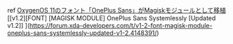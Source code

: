 ref
[OxygenOS 11のフォント「OnePlus Sans」がMagiskモジュールとして移植](https://smartasw.com/archives/oxygenos-11%E3%81%AE%E3%83%95%E3%82%A9%E3%83%B3%E3%83%88%E3%80%8Coneplus-sans%E3%80%8D%E3%81%8Cmagisk%E3%83%A2%E3%82%B8%E3%83%A5%E3%83%BC%E3%83%AB%E3%81%A8%E3%81%97%E3%81%A6%E7%A7%BB%E6%A4%8D.html)
[[v1.2][FONT] [MAGISK MODULE] OnePlus Sans Systemlessly [Updated v1.2]]
](https://forum.xda-developers.com/t/v1-2-font-magisk-module-oneplus-sans-systemlessly-updated-v1-2.4148391/)